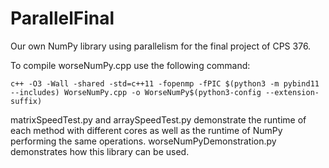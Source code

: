 # ParallelFinal

Our own NumPy library using parallelism for the final project of CPS 376.

To compile worseNumPy.cpp use the following command: 
```
c++ -O3 -Wall -shared -std=c++11 -fopenmp -fPIC $(python3 -m pybind11 --includes) WorseNumPy.cpp -o WorseNumPy$(python3-config --extension-suffix)
```

matrixSpeedTest.py and arraySpeedTest.py demonstrate the runtime of each method with different cores as well as the runtime of NumPy performing the same operations.
worseNumPyDemonstration.py demonstrates how this library can be used.
